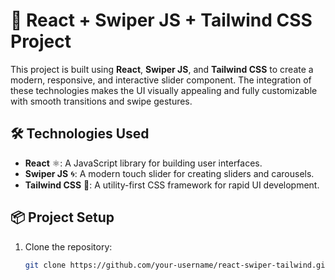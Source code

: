 # 🚀 React + Swiper JS + Tailwind CSS Project

This project is built using **React**, **Swiper JS**, and **Tailwind CSS** to create a modern, responsive, and interactive slider component. The integration of these technologies makes the UI visually appealing and fully customizable with smooth transitions and swipe gestures.

## 🛠️ Technologies Used

- **React** ⚛️: A JavaScript library for building user interfaces.
- **Swiper JS** 🌀: A modern touch slider for creating sliders and carousels.
- **Tailwind CSS** 🎨: A utility-first CSS framework for rapid UI development.

## 📦 Project Setup

1. Clone the repository:

   ```bash
   git clone https://github.com/your-username/react-swiper-tailwind.git
